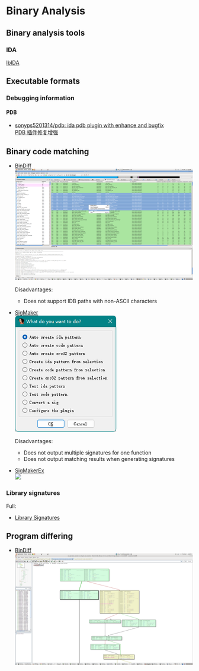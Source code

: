 # Binary Analysis
## Binary analysis tools
### IDA
[IbIDA](IbIDA)

## Executable formats
### Debugging information
#### PDB
- [sonyps5201314/pdb: ida pdb plugin with enhance and bugfix](https://github.com/sonyps5201314/pdb)  
  [PDB 插件修复增强](https://bbs.pediy.com/thread-266189.htm)

## Binary code matching
- [BinDiff](https://www.zynamics.com/software.html)  
  ![](images/BinDiff-MatchedFunctions.png)

  Disadvantages:
  - Does not support IDB paths with non-ASCII characters

- [SigMaker](https://github.com/ajkhoury/SigMaker-x64)  
  ![](images/SigMaker.png)

  Disadvantages:
  - Does not output multiple signatures for one function
  - Does not output matching results when generating signatures

- [SigMakerEx](https://github.com/kweatherman/sigmakerex)  
  ![](https://github.com/kweatherman/sigmakerex/blob/ad4182201abff782faa2be3b8a47af1e36b2c20b/images/main.png?raw=true)

### Library signatures
Full:
- [Library Signatures](https://github.com/Chaoses-Ib/library-signatures)

## Program differing
- [BinDiff](https://www.zynamics.com/software.html)  
  ![](images/BinDiff-CombinedView.png)